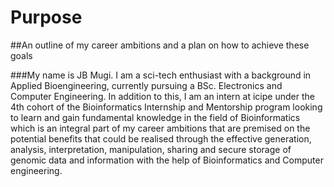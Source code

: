 # Purpose


##An outline of my career ambitions and a plan on how to achieve these goals


###My name is JB Mugi. I am a sci-tech enthusiast with a background in Applied Bioengineering, currently pursuing a BSc. Electronics and Computer Engineering. In addition to this, I am an intern at icipe under the 4th cohort of the Bioinformatics Internship and Mentorship program looking to learn and gain fundamental knowledge in the field of Bioinformatics which is an integral part of my career ambitions that are premised on the potential benefits that could be realised through the effective generation, analysis, interpretation, manipulation, sharing and secure storage of genomic data and information with the help of Bioinformatics and Computer engineering.
